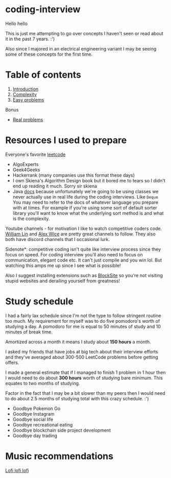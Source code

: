 # coding-interview
Hello hello 

This is just me attempting to go over concepts I haven't seen or read about it in the past 7 years. :') 

Also since I majored in an electrical engineering variant I may be seeing some of these concepts for the first time. 

# Table of contents
1. [Introduction](introduction/introduction.md)
2. [Complexity](complexity-analysis/complexity.md)
3. [Easy problems](easy-problems/easy-problems.md)

Bonus 
+ [Real problems](real-problems/real-problems.md)

# Resources I used to prepare 
Everyone's favorite [leetcode](https://leetcode.com)
+ AlgoExperts 
+ Geek4Geeks 
+ Hackerrank (many companies use this format these days)
+ I own Skiena's Algorithm Design book but it bored me to tears so I didn't end up reading it much. Sorry sir skiena 
+ Java [docs](https://docs.oracle.com/en/java/javase/11/docs/api/index.html) because unfortunately we're going to be using classes we never actually use in real life during the coding interviews. Like `Deque` You may need to refer to the docs of whatever language you prepare with at times. For example if you're using some sort of default sorter library you'll want to know what the underlying sort method is and what is the complexity. 

Youtube channels - for motivation I like to watch competitive coders code. [William Lin](https://www.youtube.com/c/WilliamLin168/featured) and [Alex Wice](https://www.youtube.com/user/AlexWice) are pretty great channels to follow. They also both have discord channels that I occasional lurk. 

Sidenote*: competitive coding isn't quite like interview process since they focus on speed. For coding interview you'll also need to focus on communication, elegant code etc. It can't just compile and you win lol. But watching this amps me up since I see what is possible! 

Also I suggest installing extensions such as [BlockSite](https://chrome.google.com/webstore/detail/blocksite-block-websites/eiimnmioipafcokbfikbljfdeojpcgbh) so you're not visiting stupid websites and derailing yourself from greatness!  

# Study schedule 
I had a fairly lax schedule since I'm not the type to follow stringent routine too much. My requirement for myself was to do five pomodoro's worth of studying a day. A pomodoro for me is equal to 50 minutes of study and 10 minutes of break time. 

Amortized across a month it means I study about **150 hours** a month. 

I asked my friends that have jobs at big tech about their interview efforts and they've averaged about 300-500 LeetCode problems before getting offers.  

I made a general estimate that if I managed to finish 1 problem in 1 hour then I would need to do about **300 hours** worth of studying bare minimum. This equates to two months of studying. 

Factor in the fact that I may be a bit slower than my peers then I would need to do about 2.5 months of studying total with this crazy schedule. :') 

+ Goodbye Pokemon Go 
+ Goodbye Instagram 
+ Goodbye social life 
+ Goodbye recreational eating 
+ Goodbye blockchain side project development 
+ Goodbye day trading 

# Music recommendations 
[Lofi lofi lofi](https://www.youtube.com/watch?v=bmVKaAV_7-A)





